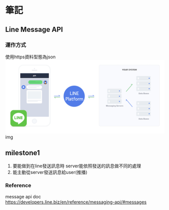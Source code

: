 # 筆記

## Line Message API
### 運作方式

使用https資料型態為json
<img src="src/main/resources/static/img/1.png">img

## milestone1
1. 要能做到在line發送訊息時 server能依照發送的訊息做不同的處理
2. 能主動從server發送訊息給user(推播)


### Reference

message api doc<br>
https://developers.line.biz/en/reference/messaging-api/#messages